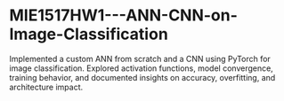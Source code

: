 # MIE1517HW1---ANN-CNN-on-Image-Classification
Implemented a custom ANN from scratch and a CNN using PyTorch for image classification. Explored activation functions, model convergence, training behavior, and documented insights on accuracy, overfitting, and architecture impact.
